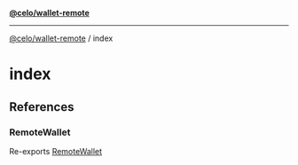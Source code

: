 [**@celo/wallet-remote**](../README.md)

***

[@celo/wallet-remote](../README.md) / index

# index

## References

### RemoteWallet

Re-exports [RemoteWallet](../remote-wallet/classes/RemoteWallet.md)
